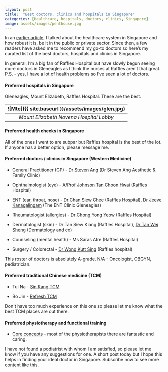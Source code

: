 ```yaml
---
layout: post
title:  "Best doctors, clinics and hospitals in Singapore"
categories: [Healthcare, hospitals, doctors, clinics, Singapore]
image: assets/images/penthouse.jpg
---
```


In an [earlier article](https://fromhktosg.github.io/singapore-healthcare/), I talked about the healthcare system in Singapore and how robust it is, be it in the public or private sector. Since then, a few readers have asked me to recommend my go-to doctors so here’s my curated list of the best doctors, hospitals and clinics in Singapore.

In general, I’m a big fan of Raffles Hospital but have slowly begun seeing more doctors in Gleneagles as I think the nurses at Raffles aren’t that great. P.S. - yes, I have a lot of health problems so I’ve seen a lot of doctors.

#### Preferred hospitals in Singapore

Gleneagles, Mount Elizabeth, Raffles Hospital. These are the best.

| ![Mte]({{ site.baseurl }}/assets/images/glen.jpg)
|:--:| 
|  *Mount Elizabeth Novena Hospital Lobby*  |

#### Preferred health checks in Singapore

All of the ones I went to are subpar but Raffles hospital is the best of the lot. If anyone has a better option, please message me.

#### Preferred doctors / clinics in Singapore (Western Medicine)

+ General Practitioner (GP)  - [Dr Steven Ang](https://www.healthcare.com.sg/item/dr-steven-ang-anesthetic-family-clinic/) (Dr Steven Ang Aesthetic & Family Clinic)

+ Ophthalmologist (eye) - [A/Prof Johnson Tan Choon Hwai](https://www.rafflesmedicalgroup.com/doctor/a-prof-johnson-tan-choon-hwai/) (Raffles Hospital)

+ ENT (ear, throat, nose) - [Dr Chan Siew Chee](https://www.rafflesmedicalgroup.com/doctor/dr-chan-siew-chee/) (Raffles Hospital), [Dr Jeeve Kanagalingam](https://www.drjeeve.com/) (The ENT Clinic Gleneagles)

+ Rheumatologist (allergies) - [Dr Chong Yong Yeow](https://www.rafflesmedicalgroup.com/doctor/dr-chong-yong-yeow/) (Raffles Hospital)

+ Dermatologist (skin) - Dr Tan Siew Kiang (Raffles Hospital), [Dr Tan Wei Sheng](https://www.dermatologyandco.sg/) (Dermatology and co)

+ Counseling (mental health) - Ms Saras Atre (Raffles Hospital)

+ Surgery / Colorectal - [Dr Wong Kutt Sing](https://www.rafflesmedicalgroup.com/doctor/dr-wong-kutt-sing/) (Raffles hospital) 

This roster of doctors is absolutely A-grade. N/A - Oncologist, OBGYN, pediatrician.

#### Preferred traditional Chinese medicine (TCM)

+ Tui Na - [Sin Kang TCM](https://sinkangtcm.com.sg/?gad=1)

+ Bo Jin - [Refresh TCM](https://www.yongkangtcm.com/refresh-tcm-wellness)

Don't have too much experience on this one so please let me know what the best TCM places are out there.

#### Preferred physiotherapy and functional training

+ [Core concepts](https://www.coreconcepts.com.sg/) - most of the physiotherapists there are fantastic and caring.

I have not found a podiatrist with whom I am satisfied, so please let me know if you have any suggestions for one. A short post today but I hope this helps in finding your ideal doctor in Singapore. Subscribe now to see more content like this.
